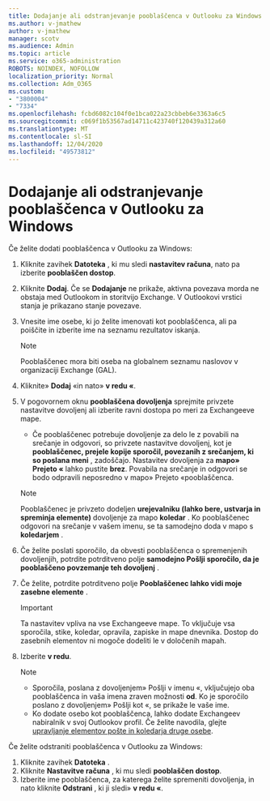 ```yaml
---
title: Dodajanje ali odstranjevanje pooblaščenca v Outlooku za Windows
ms.author: v-jmathew
author: v-jmathew
manager: scotv
ms.audience: Admin
ms.topic: article
ms.service: o365-administration
ROBOTS: NOINDEX, NOFOLLOW
localization_priority: Normal
ms.collection: Adm_O365
ms.custom:
- "3800004"
- "7334"
ms.openlocfilehash: fcbd6082c104f0e1bca022a23cbbeb6e3363a6c5
ms.sourcegitcommit: c069f1b53567ad14711c423740f120439a312a60
ms.translationtype: MT
ms.contentlocale: sl-SI
ms.lasthandoff: 12/04/2020
ms.locfileid: "49573812"
---
```

# <a name="how-to-add-or-remove-a-delegate-in-outlook-for-windows"></a>Dodajanje ali odstranjevanje pooblaščenca v Outlooku za Windows

Če želite dodati pooblaščenca v Outlooku za Windows: 

1. Kliknite zavihek **Datoteka** , ki mu sledi **nastavitev računa**, nato pa izberite **pooblaščen dostop**.
2. Kliknite **Dodaj**. Če se **Dodajanje** ne prikaže, aktivna povezava morda ne obstaja med Outlookom in storitvijo Exchange. V Outlookovi vrstici stanja je prikazano stanje povezave.
3. Vnesite ime osebe, ki jo želite imenovati kot pooblaščenca, ali pa poiščite in izberite ime na seznamu rezultatov iskanja.

    > [!NOTE]
    > Pooblaščenec mora biti oseba na globalnem seznamu naslovov v organizaciji Exchange (GAL).
4. Kliknite» **Dodaj** «in nato» **v redu «**.
5. V pogovornem oknu **pooblaščena dovoljenja** sprejmite privzete nastavitve dovoljenj ali izberite ravni dostopa po meri za Exchangeeve mape.

    - Če pooblaščenec potrebuje dovoljenje za delo le z povabili na srečanje in odgovori, so privzete nastavitve dovoljenj, kot je **pooblaščenec, prejele kopije sporočil, povezanih z srečanjem, ki so poslana meni** , zadoščajo. Nastavitev dovoljenja za **mapo» Prejeto «** lahko pustite **brez**. Povabila na srečanje in odgovori se bodo odpravili neposredno v mapo» Prejeto «pooblaščenca.

    > [!NOTE]
    > Pooblaščenec je privzeto dodeljen **urejevalniku (lahko bere, ustvarja in spreminja elemente)** dovoljenje za mapo **koledar** . Ko pooblaščenec odgovori na srečanje v vašem imenu, se ta samodejno doda v mapo s **koledarjem** .

5. Če želite poslati sporočilo, da obvesti pooblaščenca o spremenjenih dovoljenjih, potrdite potrditveno polje **samodejno Pošlji sporočilo, da je pooblaščeno povzemanje teh dovoljenj** .
6. Če želite, potrdite potrditveno polje **Pooblaščenec lahko vidi moje zasebne elemente** .

    > [!IMPORTANT]
    > Ta nastavitev vpliva na vse Exchangeeve mape. To vključuje vsa sporočila, stike, koledar, opravila, zapiske in mape dnevnika. Dostop do zasebnih elementov ni mogoče dodeliti le v določenih mapah.

7. Izberite **v redu**.

    > [!NOTE]
    >
    > - Sporočila, poslana z dovoljenjem» Pošlji v imenu «, vključujejo oba pooblaščenca in vaša imena zraven možnosti **od**. Ko je sporočilo poslano z dovoljenjem» Pošlji kot «, se prikaže le vaše ime.
    > - Ko dodate osebo kot pooblaščenca, lahko dodate Exchangeev nabiralnik v svoj Outlookov profil. Če želite navodila, glejte [upravljanje elementov pošte in koledarja druge osebe](https://support.microsoft.com/office/manage-another-person-s-mail-and-calendar-items-afb79d6b-2967-43b9-a944-a6b953190af5).

Če želite odstraniti pooblaščenca v Outlooku za Windows:

1. Kliknite zavihek **Datoteka** .
2. Kliknite **Nastavitve računa** , ki mu sledi **pooblaščen dostop**.
3. Izberite ime pooblaščenca, za katerega želite spremeniti dovoljenja, in nato kliknite **Odstrani** , ki ji sledi» **v redu «**.
